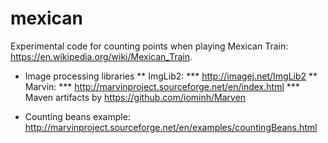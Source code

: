 # mexican

Experimental code for counting points when playing Mexican Train: 
https://en.wikipedia.org/wiki/Mexican_Train.

* Image processing libraries
** ImgLib2: 
*** http://imagej.net/ImgLib2
** Marvin: 
*** http://marvinproject.sourceforge.net/en/index.html 
*** Maven artifacts by https://github.com/iominh/Marven

* Counting beans example: http://marvinproject.sourceforge.net/en/examples/countingBeans.html
